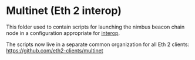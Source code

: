 # Multinet (Eth 2 interop)

This folder used to contain scripts for launching the nimbus beacon chain node in a configuration appropriate for [interop](https://github.com/ethereum/eth2.0-pm/tree/master/interop).

The scripts now live in a separate common organization for all Eth 2 clients:
https://github.com/eth2-clients/multinet
